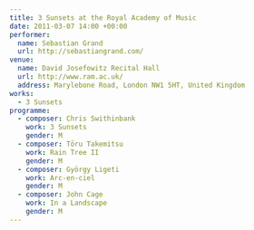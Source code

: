 ```yaml
---
title: 3 Sunsets at the Royal Academy of Music
date: 2011-03-07 14:00 +00:00
performer:
  name: Sebastian Grand
  url: http://sebastiangrand.com/
venue:
  name: David Josefowitz Recital Hall
  url: http://www.ram.ac.uk/
  address: Marylebone Road, London NW1 5HT, United Kingdom
works:
  - 3 Sunsets
programme:
  - composer: Chris Swithinbank
    work: 3 Sunsets
    gender: M
  - composer: Tōru Takemitsu
    work: Rain Tree II
    gender: M
  - composer: György Ligeti
    work: Arc-en-ciel
    gender: M
  - composer: John Cage
    work: In a Landscape
    gender: M
---
```

